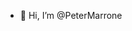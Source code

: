 - 👋 Hi, I’m @PeterMarrone

<!---
PeterMarrone/PeterMarrone is a ✨ special ✨ repository because its `README.md` (this file) appears on your GitHub profile.
You can click the Preview link to take a look at your changes.
--->
